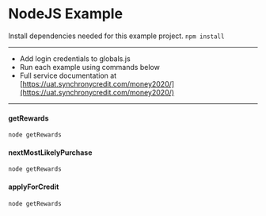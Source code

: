 # NodeJS Example

Install dependencies needed for this example project.
```npm install```

---

* Add login credentials to globals.js
* Run each example using commands below
* Full service documentation at [https://uat.synchronycredit.com/money2020/](https://uat.synchronycredit.com/money2020/)

---

#### getRewards
```node getRewards```
#### nextMostLikelyPurchase
```node getRewards```
#### applyForCredit
```node getRewards```

